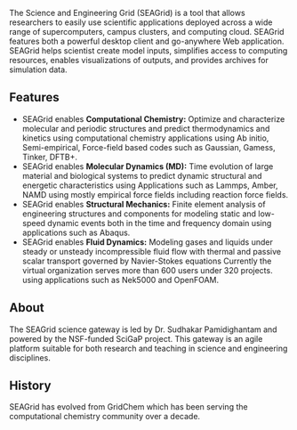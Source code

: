 

The Science and Engineering Grid (SEAGrid) is a tool that allows researchers to easily use scientific applications deployed across a wide range of supercomputers, campus clusters, and computing cloud. SEAGrid features both a powerful desktop client and go-anywhere Web application. SEAGrid helps scientist create model inputs, simplifies access to computing resources, enables visualizations of outputs, and provides archives for simulation data.

## Features

- SEAGrid enables **Computational Chemistry:** Optimize and characterize molecular and periodic structures and predict thermodynamics and kinetics using computational chemistry applications using Ab initio, Semi-empirical, Force-field based codes such as Gaussian, Gamess, Tinker, DFTB+. 
- SEAGrid enables **Molecular Dynamics (MD):** Time evolution of large material and biological systems to predict dynamic structural and energetic characteristics  using Applications such as Lammps, Amber, NAMD using mostly empirical force fields including reaction force fields.
- SEAGrid enables **Structural Mechanics:** Finite element analysis of engineering structures and components for modeling  static and low-speed dynamic events both in the time and frequency domain using applications such as Abaqus.
- SEAGrid enables **Fluid Dynamics:** Modeling gases and liquids under steady or unsteady incompressible fluid flow with thermal and passive scalar transport governed by Navier-Stokes equations Currently the virtual organization serves more than 600 users under 320 projects. using applications such as Nek5000 and OpenFOAM.

## About
The SEAGrid science gateway is led by Dr. Sudhakar Pamidighantam and powered by the NSF-funded SciGaP project. This gateway is an agile platform suitable for both research and teaching in science and engineering disciplines. 

## History

SEAGrid has evolved from GridChem which has been serving the computational chemistry community over a decade. 